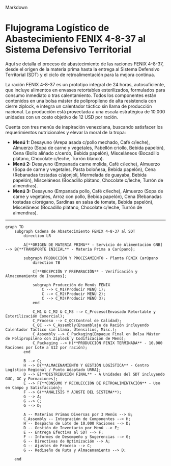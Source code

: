 Markdown

# Flujograma Logístico de Abastecimiento FENIX 4-8-37 al Sistema Defensivo Territorial

Aquí se detalla el proceso de abastecimiento de las raciones FENIX 4-8-37, desde el origen de la materia prima hasta la entrega al Sistema Defensivo Territorial (SDT) y el ciclo de retroalimentación para la mejora continua.

La ración FENIX 4-8-37 es un prototipo integral de 24 horas, autosuficiente, que incluye alimentos en envases retortables esterilizados, formulados para consumo inmediato o tras calentamiento. Todos los componentes están contenidos en una bolsa máster de polipropileno de alta resistencia con cierre ziplock, e integra un calentador táctico sin llama de producción nacional. La producción está proyectada a una escala estratégica de 10.000 unidades con un costo objetivo de 12 USD por ración.

Cuenta con tres menús de inspiración venezolana, buscando satisfacer los requerimientos nutricionales y elevar la moral de la tropa:

* **Menú 1:** Desayuno (Arepa asada c/pollo mechado, Café c/leche), Almuerzo (Sopa de carne y vegetales, Pabellón criollo, Bebida papelón), Cena (Bollo aliñado c/cerdo, Bebida papelón), Misceláneos (Bocadillo plátano, Chocolate c/leche, Turrón blanco).
* **Menú 2:** Desayuno (Empanada carne molida, Café c/leche), Almuerzo (Sopa de carne y vegetales, Pasta boloñesa, Bebida papelón), Cena (Rebanadas tostadas c/ajonjolí, Mermelada de guayaba, Bebida papelón), Misceláneos (Bocadillo plátano, Chocolate c/leche, Turrón de almendras).
* **Menú 3:** Desayuno (Empanada pollo, Café c/leche), Almuerzo (Sopa de carne y vegetales, Arroz con pollo, Bebida papelón), Cena (Rebanadas tostadas c/orégano, Sardinas en salsa de tomate, Bebida papelón), Misceláneos (Bocadillo plátano, Chocolate c/leche, Turrón de almendras).

---

```mermaid
graph TD
    subgraph Cadena de Abastecimiento FENIX 4-8-37 al SDT
        direction LR

        A[**ORIGEN DE MATERIA PRIMA** - Servicio de Alimentación GNB] --> B{**TRANSPORTE INICIAL** - Materia Prima a Carúpano};

        subgraph PRODUCCIÓN Y PROCESAMIENTO - Planta FENIX Carúpano
            direction TB

            C[**RECEPCIÓN Y PREPARACIÓN** - Verificación y Almacenamiento de Insumos];

            subgraph Producción de Menús FENIX
                C --> C_M1(Producir MENÚ 1);
                C --> C_M2(Producir MENÚ 2);
                C --> C_M3(Producir MENÚ 3);
            end

            C_M1 & C_M2 & C_M3 --> C_Proceso(Envasado Retortable y Esterilización Comercial);
            C_Proceso --> C_QC(Control de Calidad);
            C_QC --> C_Assembly(Ensamblaje de Ración incluyendo Calentador Táctico sin Llama, Utensilios, Misc.);
            C_Assembly --> C_Packaging(Empaque Final en Bolsa Máster de Polipropileno con Ziplock y Codificación de Menú);
            C_Packaging --> H(**PRODUCCIÓN FENIX TERMINADA** - 10.000 Raciones por Lote a $12 por ración);
        end

        B --> C;
        H --> D{**ALMACENAMIENTO Y GESTIÓN LOGÍSTICA** - Centro Logístico Regional / Punto Adaptado URRA};
        D --> E[**DISTRIBUCIÓN FINAL** - A Unidades del SDT incluyendo GUC, GC y Formaciones];
        E --> F{**CONSUMO Y RECOLECCIÓN DE RETROALIMENTACIÓN** - Uso en Campo y Satisfacción};
        F --> G(**ANÁLISIS Y AJUSTE DEL SISTEMA**);
        G --> A;
        G --> C;
        G --> D;

        A -- Materias Primas Diversas por 3 Menús --> B;
        C_Assembly -- Integración de Componentes --> H;
        H -- Despacho de Lote de 10.000 Raciones --> D;
        D -- Gestión de Inventario por Menú --> E;
        E -- Entrega Efectiva al SDT --> F;
        F -- Informes de Desempeño y Sugerencias --> G;
        G -- Directivas de Optimización --> A;
        G -- Ajustes de Proceso --> C;
        G -- Rediseño de Ruta y Almacenamiento --> D;

    end
